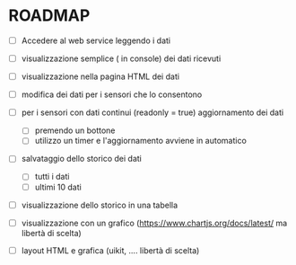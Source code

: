# ROADMAP

  - [ ] Accedere al web service leggendo i dati
  - [ ] visualizzazione semplice ( in console) dei dati ricevuti
  - [ ] visualizzazione nella pagina HTML dei dati
  - [ ] modifica dei dati per i sensori che lo consentono
  - [ ] per i sensori con dati continui (readonly = true) aggiornamento dei dati
    - [ ] premendo un bottone
    - [ ] utilizzo un timer e l'aggiornamento avviene in automatico
  - [ ] salvataggio dello storico dei dati 
    - [ ] tutti i dati
    - [ ] ultimi 10 dati
  - [ ] visualizzazione dello storico in una tabella  
  - [ ] visualizzazione con un grafico (https://www.chartjs.org/docs/latest/ ma libertà  di scelta)
  - [ ] layout HTML e grafica (uikit, .... libertà di scelta)
   
